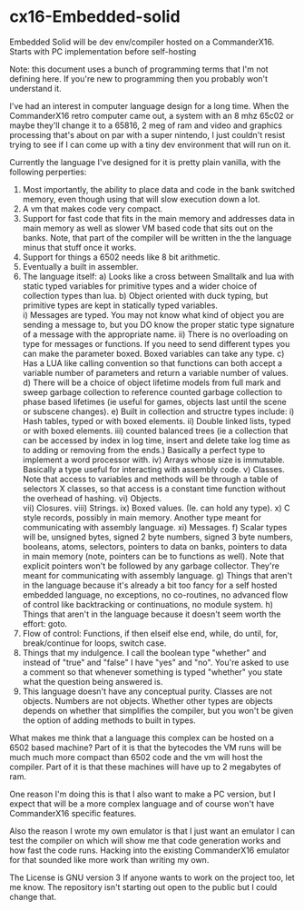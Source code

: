 # cx16-Embedded-solid
Embedded Solid will be dev env/compiler hosted on a CommanderX16.  Starts with PC  implementation before self-hosting

Note: this document uses a bunch of programming terms that I'm not defining here.  If you're new to programming then you probably won't understand it. 

I've had an interest in computer language design for a long time. When the CommanderX16 retro computer came out, a system with an 8 mhz 65c02 or maybe they'll change it to a 65816, 2 meg of ram and video and graphics processing that's about on par with a super nintendo, I just couldn't resist trying to see if I can come up with a tiny dev environment that will run on it.

Currently the language I've designed for it is pretty plain vanilla, with the following perperties:
1) Most importantly, the ability to place data and code in the bank switched memory, even though using that will slow execution down a lot.
2) A vm that makes code very compact.
3) Support for fast code that fits in the main memory and addresses data in main memory as well as slower VM based code that sits out on the banks. Note, that part of the compiler will be written in the the language minus that stuff once it works. 
4) Support for things a 6502 needs like 8 bit arithmetic. 
5) Eventually a built in assembler.
6) The language itself:
  a) Looks like a cross between Smalltalk and lua with static typed variables for primitive types and a wider choice of collection types than lua.
  b) Object oriented with duck typing, but primitive types are kept in statically typed variables.  
    i) Messages are typed.  You may not know what kind of object you are sending a message to, but you DO know the proper static type signature of a message with the appropriate name. 
    ii) There is no overloading on type for messages or functions. If you need to send different types you can make the parameter boxed.  Boxed variables can take any type.
  c) Has a LUA like calling convention so that functions can both accept a variable number of parameters and return a variable number of values.
  d) There will be a choice of object lifetime models from full mark and sweep garbage collection to reference counted garbage collection to phase based lifetimes (ie useful for games, objects last until the scene or subscene changes). 
  e) Built in collection and structre types include:
    i) Hash tables, typed or with boxed elements.
    ii) Double linked lists, typed or with boxed elements.
    iii) counted balanced trees (ie a collection that can be accessed by index in log time, insert and delete take log time as to adding or removing from the ends.)  Basically a perfect type to implement a word processor with.
    iv) Arrays whose size is immutable. Basically a type useful for interacting with assembly code.
    v) Classes.  Note that access to variables and methods will be through a table of selectors X classes, so that access is a constant time function without the overhead of hashing.
    vi) Objects.  
    vii) Closures.
    viii) Strings.
    ix) Boxed values. (Ie. can hold any type).
    x) C style records, possibly in main memory.  Another type meant for communicating with assembly language.
    xi) Messages.
   f) Scalar types will be, unsigned bytes, signed 2 byte numbers, signed 3 byte numbers, booleans, atoms, selectors, pointers to data on banks, pointers to data in main memory (note, pointers can be to functions as well). Note that explicit pointers won't be followed by any garbage collector.  They're meant for communicating with assembly language. 
   g) Things that aren't in the language because it's already a bit too fancy for a self hosted embedded language, no exceptions, no co-routines, no advanced flow of control like backtracking or continuations, no module system.
   h) Things that aren't in the language because it doesn't seem worth the effort: goto.
7) Flow of control: Functions, if then elseif else end, while, do until, for, break/continue for loops, switch case.
8) Things that my indulgence.  I call the boolean type "whether" and instead of "true" and "false" I have "yes" and "no".  You're asked to use a comment so that whenever something is typed "whether" you state what the question being answered is. 
9) This language doesn't have any conceptual purity. Classes are not objects. Numbers are not objects.  Whether other types are objects depends on whether that simplifies the compiler, but you won't be given the option of adding methods to built in types.  

What makes me think that a language this complex can be hosted on a 6502 based machine?  Part of it is that the bytecodes the VM runs will be much much more compact than 6502 code and the vm will host the compiler.  Part of it is that these machines will have up to 2 megabytes of ram.  

One reason I'm doing this is that I also want to make a PC version, but I expect that will be a more complex language and of course won't have CommanderX16 specific features.

Also the reason I wrote my own emulator is that I just want an emulator I can test the compiler on which will show me that code generation works and how fast the code runs.  Hacking into the existing CommanderX16 emulator for that sounded like more work than writing my own.  

The License is GNU version 3
If anyone wants to work on the project too, let me know.  The repository isn't starting out open to the public but I could change that.

